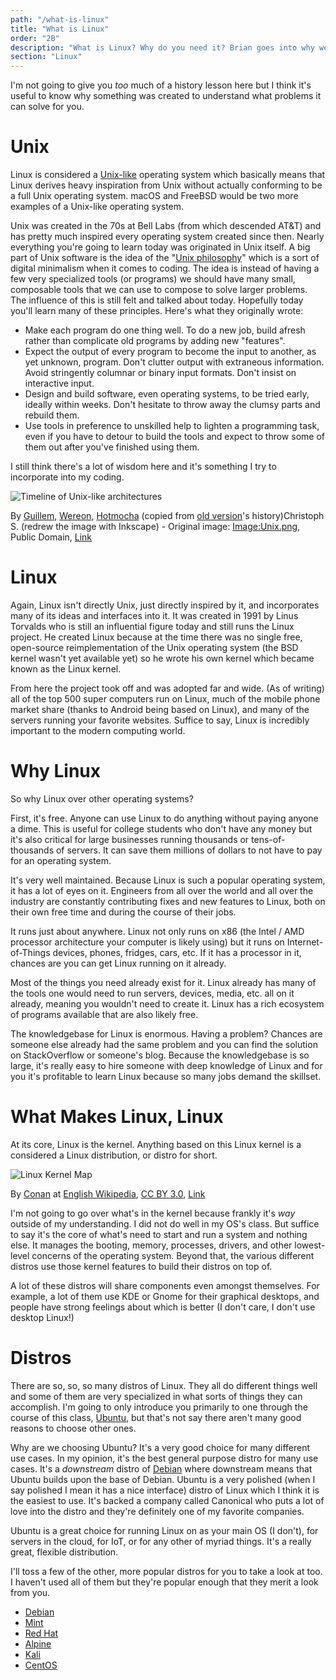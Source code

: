 ```yaml
---
path: "/what-is-linux"
title: "What is Linux"
order: "2B"
description: "What is Linux? Why do you need it? Brian goes into why we need Linux and where it came from"
section: "Linux"
---
```


I'm not going to give you _too_ much of a history lesson here but I think it's useful to know why something was created to understand what problems it can solve for you.

# Unix

Linux is considered a [Unix-like][ul] operating system which basically means that Linux derives heavy inspiration from Unix without actually conforming to be a full Unix operating system. macOS and FreeBSD would be two more examples of a Unix-like operating system.

Unix was created in the 70s at Bell Labs (from which descended AT&T) and has pretty much inspired every operating system created since then. Nearly everything you're going to learn today was originated in Unix itself. A big part of Unix software is the idea of the "[Unix philosophy][up]" which is a sort of digital minimalism when it comes to coding. The idea is instead of having a few very specialized tools (or programs) we should have many small, composable tools that we can use to compose to solve larger problems. The influence of this is still felt and talked about today. Hopefully today you'll learn many of these principles. Here's what they originally wrote:

- Make each program do one thing well. To do a new job, build afresh rather than complicate old programs by adding new "features".
- Expect the output of every program to become the input to another, as yet unknown, program. Don't clutter output with extraneous information. Avoid stringently columnar or binary input formats. Don't insist on interactive input.
- Design and build software, even operating systems, to be tried early, ideally within weeks. Don't hesitate to throw away the clumsy parts and rebuild them.
- Use tools in preference to unskilled help to lighten a programming task, even if you have to detour to build the tools and expect to throw some of them out after you've finished using them.

I still think there's a lot of wisdom here and it's something I try to incorporate into my coding.

![Timeline of Unix-like architectures](./images/linux_timeline.png)

By <a href="//commons.wikimedia.org/wiki/Special:Contributions/Guillem" title="Special:Contributions/Guillem">Guillem</a>, <a href="//commons.wikimedia.org/wiki/User:Wereon" title="User:Wereon">Wereon</a>, <a href="//commons.wikimedia.org/wiki/User:Hotmocha" title="User:Hotmocha">Hotmocha</a> (copied from <a href="//commons.wikimedia.org/wiki/File:Unix.png" class="mw-redirect" title="File:Unix.png">old version</a>'s history)Christoph S. (redrew the image with Inkscape) - Original image: <a href="//commons.wikimedia.org/wiki/File:Unix.png" class="mw-redirect" title="File:Unix.png">Image:Unix.png</a>, Public Domain, <a href="https://commons.wikimedia.org/w/index.php?curid=1667764">Link</a>

# Linux

Again, Linux isn't directly Unix, just directly inspired by it, and incorporates many of its ideas and interfaces into it. It was created in 1991 by Linus Torvalds who is still an influential figure today and still runs the Linux project. He created Linux because at the time there was no single free, open-source reimplementation of the Unix operating system (the BSD kernel wasn't yet available yet) so he wrote his own kernel which became known as the Linux kernel.

From here the project took off and was adopted far and wide. (As of writing) all of the top 500 super computers run on Linux, much of the mobile phone market share (thanks to Android being based on Linux), and many of the servers running your favorite websites. Suffice to say, Linux is incredibly important to the modern computing world.

# Why Linux

So why Linux over other operating systems?

First, it's free. Anyone can use Linux to do anything without paying anyone a dime. This is useful for college students who don't have any money but it's also critical for large businesses running thousands or tens-of-thousands of servers. It can save them millions of dollars to not have to pay for an operating system.

It's very well maintained. Because Linux is such a popular operating system, it has a lot of eyes on it. Engineers from all over the world and all over the industry are constantly contributing fixes and new features to Linux, both on their own free time and during the course of their jobs.

It runs just about anywhere. Linux not only runs on x86 (the Intel / AMD processor architecture your computer is likely using) but it runs on Internet-of-Things devices, phones, fridges, cars, etc. If it has a processor in it, chances are you can get Linux running on it already.

Most of the things you need already exist for it. Linux already has many of the tools one would need to run servers, devices, media, etc. all on it already, meaning you wouldn't need to create it. Linux has a rich ecosystem of programs available that are also likely free.

The knowledgebase for Linux is enormous. Having a problem? Chances are someone else already had the same problem and you can find the solution on StackOverflow or someone's blog. Because the knowledgebase is so large, it's really easy to hire someone with deep knowledge of Linux and for you it's profitable to learn Linux because so many jobs demand the skillset.

# What Makes Linux, Linux

At its core, Linux is the kernel. Anything based on this Linux kernel is a considered a Linux distribution, or distro for short.

![Linux Kernel Map](./images/linux_kernel_map.png)

By <a href="https://en.wikipedia.org/wiki/User:Conan" class="extiw" title="wikipedia:User:Conan">Conan</a> at <a href="https://en.wikipedia.org/wiki/" class="extiw" title="wikipedia:">English Wikipedia</a>, <a href="https://creativecommons.org/licenses/by/3.0" title="Creative Commons Attribution 3.0">CC BY 3.0</a>, <a href="https://commons.wikimedia.org/w/index.php?curid=6092674">Link</a>

I'm not going to go over what's in the kernel because frankly it's _way_ outside of my understanding. I did not do well in my OS's class. But suffice to say it's the core of what's need to start and run a system and nothing else. It manages the booting, memory, processes, drivers, and other lowest-level concerns of the operating system. Beyond that, the various different distros use those kernel features to build their distros on top of.

A lot of these distros will share components even amongst themselves. For example, a lot of them use KDE or Gnome for their graphical desktops, and people have strong feelings about which is better (I don't care, I don't use desktop Linux!)

# Distros

There are so, so, so many distros of Linux. They all do different things well and some of them are very specialized in what sorts of things they can accomplish. I'm going to only introduce you primarily to one through the course of this class, [Ubuntu][ubuntu], but that's not say there aren't many good reasons to choose other ones.

Why are we choosing Ubuntu? It's a very good choice for many different use cases. In my opinion, it's the best general purpose distro for many use cases. It's a _downstream_ distro of [Debian][debian] where downstream means that Ubuntu builds upon the base of Debian. Ubuntu is a very polished (when I say polished I mean it has a nice interface) distro of Linux which I think it is the easiest to use. It's backed a company called Canonical who puts a lot of love into the distro and they're definitely one of my favorite companies.

Ubuntu is a great choice for running Linux on as your main OS (I don't), for servers in the cloud, for IoT, or for any other of myriad things. It's a really great, flexible distribution.

I'll toss a few of the other, more popular distros for you to take a look at too. I haven't used all of them but they're popular enough that they merit a look from you.

- [Debian][debian]
- [Mint][mint]
- [Red Hat][rhel]
- [Alpine][alpine]
- [Kali][kali]
- [CentOS][centos]

[ul]: https://en.wikipedia.org/wiki/Unix-like
[up]: https://en.wikipedia.org/wiki/Unix_philosophy
[debian]: https://www.debian.org/
[ubuntu]: https://ubuntu.com/
[rhel]: https://www.redhat.com/en/technologies/linux-platforms/enterprise-linux
[alpine]: https://www.alpinelinux.org/
[kali]: https://www.kali.org/
[centos]: https://www.centos.org/
[mint]: https://linuxmint.com/
